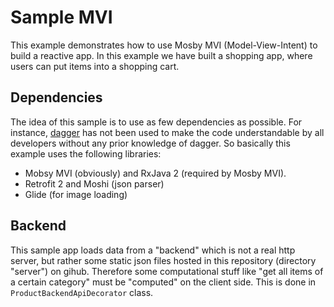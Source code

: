 # Sample MVI

This example demonstrates how to use Mosby MVI (Model-View-Intent) to build a reactive app.
In this example we have built a shopping app, where users can put items into a shopping cart.

## Dependencies
The idea of this sample is to use as few dependencies as possible. For instance,
[dagger](https://github.com/google/dagger) has not
been used to make the code understandable by all developers without any prior knowledge of dagger.
So basically this example uses the following libraries:
 - Mobsy MVI (obviously) and RxJava 2 (required by Mosby MVI).
 - Retrofit 2 and Moshi (json parser)
 - Glide (for image loading)

## Backend
This sample app loads data from a "backend" which is not a real http server, but rather some
static json files hosted in this repository (directory "server") on gihub. Therefore some computational
stuff like "get all items of a certain category" must be "computed" on the client side. This is done
in `ProductBackendApiDecorator` class.